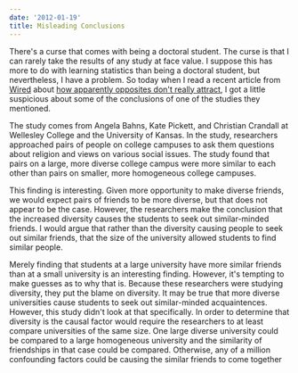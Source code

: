```yaml
---
date: '2012-01-19'
title: Misleading Conclusions
---
```


<p>There's a curse that comes with being a doctoral student. The curse is that
I can rarely take the results of any study at face value. I suppose this has
more to do with learning statistics than being a doctoral student, but
nevertheless, I have a problem. So today when I read a recent article from <a
href="https://www.wired.com">Wired</a> about <a
href="https://www.wired.com/wiredscience/2012/01/opposites-dont-attract-and-thats-bad-news/">how
apparently opposites don't really attract</a>, I got a little suspicious
about some of the conclusions of one of the studies they mentioned.</p>

<p>The study comes from Angela Bahns, Kate Pickett, and Christian Crandall at
Wellesley College and the University of Kansas. In the study, researchers
approached pairs of people on college campuses to ask them questions about
religion and views on various social issues. The study found that pairs on a
large, more diverse college campus were more similar to each other than pairs
on smaller, more homogeneous college campuses.</p>

<p>This finding is interesting. Given more opportunity to make diverse friends,
we would expect pairs of friends to be more diverse, but that does not appear
to be the case. However, the researchers make the conclusion that the increased
diversity causes the students to seek out similar-minded friends. I would argue
that rather than the diversity causing people to seek out similar friends, that
the size of the university allowed students to find similar people.</p>

<p>Merely finding that students at a large university have more similar friends
than at a small university is an interesting finding. However, it's tempting to
make guesses as to why that is. Because these researchers were studying
diversity, they put the blame on diversity. It may be true that more diverse
universities cause students to seek out similar-minded acquaintences. However,
this study didn't look at that specifically. In order to determine that
diversity is the causal factor would require the researchers to at least
compare universities of the same size. One large diverse university could be
compared to a large homogeneous university and the similarity of friendships in
that case could be compared. Otherwise, any of a million confounding factors
could be causing the similar friends to come together</p>
